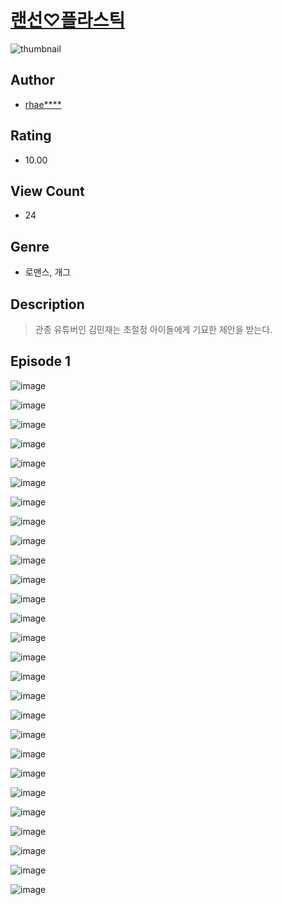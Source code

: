 # [랜선♡플라스틱](https://comic.naver.com/challenge/list?titleId=811113)
![thumbnail](https://image-comic.pstatic.net/user_contents_data/challenge_comic/2023/05/25/upload_4121972564823585076_480x623.jpeg)

## Author
- [rhae****](https://comic.naver.com/artistTitle?id=367203)

## Rating
- 10.00

## View Count
- 24

## Genre
- 로맨스, 개그

## Description
> 관종 유튜버인 김민재는 초절정 아이돌에게 기묘한 제안을 받는다.


## Episode 1
![image](https://image-comic.pstatic.net/user_contents_data/challenge_comic/2023/05/25/367203/upload_3618423739259435312.jpeg)

![image](https://image-comic.pstatic.net/user_contents_data/challenge_comic/2023/05/25/367203/upload_3630572432146182961.jpeg)

![image](https://image-comic.pstatic.net/user_contents_data/challenge_comic/2023/05/25/367203/upload_3617015238956890161.jpeg)

![image](https://image-comic.pstatic.net/user_contents_data/challenge_comic/2023/05/25/367203/upload_7233115679102546999.jpeg)

![image](https://image-comic.pstatic.net/user_contents_data/challenge_comic/2023/05/25/367203/upload_3486691256115225188.jpeg)

![image](https://image-comic.pstatic.net/user_contents_data/challenge_comic/2023/05/25/367203/upload_3847260881737495607.jpeg)

![image](https://image-comic.pstatic.net/user_contents_data/challenge_comic/2023/05/25/367203/upload_7377802424282931505.jpeg)

![image](https://image-comic.pstatic.net/user_contents_data/challenge_comic/2023/05/25/367203/upload_3689354334613944113.jpeg)

![image](https://image-comic.pstatic.net/user_contents_data/challenge_comic/2023/05/25/367203/upload_7076901267640115513.jpeg)

![image](https://image-comic.pstatic.net/user_contents_data/challenge_comic/2023/05/25/367203/upload_4135772552463399225.jpeg)

![image](https://image-comic.pstatic.net/user_contents_data/challenge_comic/2023/05/25/367203/upload_3978422726715335737.jpeg)

![image](https://image-comic.pstatic.net/user_contents_data/challenge_comic/2023/05/25/367203/upload_3473744475898132784.jpeg)

![image](https://image-comic.pstatic.net/user_contents_data/challenge_comic/2023/05/25/367203/upload_3762586395209905202.jpeg)

![image](https://image-comic.pstatic.net/user_contents_data/challenge_comic/2023/05/25/367203/upload_3762021057221178723.jpeg)

![image](https://image-comic.pstatic.net/user_contents_data/challenge_comic/2023/05/25/367203/upload_3977016258089739057.jpeg)

![image](https://image-comic.pstatic.net/user_contents_data/challenge_comic/2023/05/25/367203/upload_3487302579496431673.jpeg)

![image](https://image-comic.pstatic.net/user_contents_data/challenge_comic/2023/05/25/367203/upload_3991652940517617720.jpeg)

![image](https://image-comic.pstatic.net/user_contents_data/challenge_comic/2023/05/25/367203/upload_7293079530903777841.jpeg)

![image](https://image-comic.pstatic.net/user_contents_data/challenge_comic/2023/05/25/367203/upload_3834642894067819105.jpeg)

![image](https://image-comic.pstatic.net/user_contents_data/challenge_comic/2023/05/25/367203/upload_4121416211070465377.jpeg)

![image](https://image-comic.pstatic.net/user_contents_data/challenge_comic/2023/05/25/367203/upload_7077747900200608569.jpeg)

![image](https://image-comic.pstatic.net/user_contents_data/challenge_comic/2023/05/25/367203/upload_3979266052153697378.jpeg)

![image](https://image-comic.pstatic.net/user_contents_data/challenge_comic/2023/05/25/367203/upload_3832952752157700144.jpeg)

![image](https://image-comic.pstatic.net/user_contents_data/challenge_comic/2023/05/25/367203/upload_3919369950152898914.jpeg)

![image](https://image-comic.pstatic.net/user_contents_data/challenge_comic/2023/05/25/367203/upload_3544388120242828340.jpeg)

![image](https://image-comic.pstatic.net/user_contents_data/challenge_comic/2023/05/25/367203/upload_7003207613906445112.jpeg)

![image](https://image-comic.pstatic.net/user_contents_data/challenge_comic/2023/05/25/367203/upload_3991649654180176944.jpeg)
